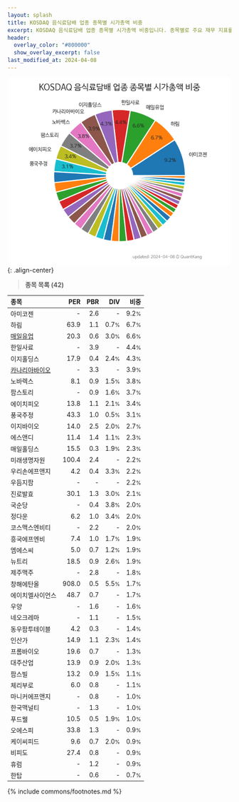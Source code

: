 ```yaml
---
layout: splash
title: KOSDAQ 음식료담배 업종 종목별 시가총액 비중
excerpt: KOSDAQ 음식료담배 업종 종목별 시가총액 비중입니다. 종목별로 주요 재무 지표를 함께 표시합니다.
header:
  overlay_color: "#800000"
  show_overlay_excerpt: false
last_modified_at: 2024-04-08
---
```



![KOSDAQ 음식료담배 업종 종목별 시가총액 비중](/stats/sector/images/kosdaq_업종_음식료담배_종목.png){: .align-center}


> **종목 목록 (42)**<a id="list"></a>

| **종목** | **PER** | **PBR** | **DIV** | **비중** |
| :------- | ------: | ------: | ------: | -------: |
| 아미코젠 | - | 2.6 | - | 9.2<small>%</small> |
| 하림 | 63.9 | 1.1 | 0.7<small>%</small> | 6.7<small>%</small> |
| [매일유업](/267980/) | 20.3 | 0.6 | 3.0<small>%</small> | 6.6<small>%</small> |
| 한일사료 | - | 3.9 | - | 4.4<small>%</small> |
| 이지홀딩스 | 17.9 | 0.4 | 2.4<small>%</small> | 4.3<small>%</small> |
| [카나리아바이오](/016790/) | - | 3.3 | - | 3.9<small>%</small> |
| 노바렉스 | 8.1 | 0.9 | 1.5<small>%</small> | 3.8<small>%</small> |
| 팜스토리 | - | 0.9 | 1.6<small>%</small> | 3.7<small>%</small> |
| 에이치피오 | 13.8 | 1.1 | 2.1<small>%</small> | 3.4<small>%</small> |
| 풍국주정 | 43.3 | 1.0 | 0.5<small>%</small> | 3.1<small>%</small> |
| 이지바이오 | 14.0 | 2.5 | 2.0<small>%</small> | 2.7<small>%</small> |
| 에스앤디 | 11.4 | 1.4 | 1.1<small>%</small> | 2.3<small>%</small> |
| 매일홀딩스 | 15.5 | 0.3 | 1.9<small>%</small> | 2.3<small>%</small> |
| 미래생명자원 | 100.4 | 2.4 | - | 2.2<small>%</small> |
| 우리손에프앤지 | 4.2 | 0.4 | 3.3<small>%</small> | 2.2<small>%</small> |
| 우듬지팜 | - | - | - | 2.2<small>%</small> |
| 진로발효 | 30.1 | 1.3 | 3.0<small>%</small> | 2.1<small>%</small> |
| 국순당 | - | 0.4 | 3.8<small>%</small> | 2.0<small>%</small> |
| 정다운 | 6.2 | 1.0 | 3.4<small>%</small> | 2.0<small>%</small> |
| 코스맥스엔비티 | - | 2.2 | - | 2.0<small>%</small> |
| 흥국에프엔비 | 7.4 | 1.0 | 1.7<small>%</small> | 1.9<small>%</small> |
| 엠에스씨 | 5.0 | 0.7 | 1.2<small>%</small> | 1.9<small>%</small> |
| 뉴트리 | 18.5 | 0.9 | 2.6<small>%</small> | 1.9<small>%</small> |
| 제주맥주 | - | 2.8 | - | 1.8<small>%</small> |
| 창해에탄올 | 908.0 | 0.5 | 5.5<small>%</small> | 1.7<small>%</small> |
| 에이치엘사이언스 | 48.7 | 0.7 | - | 1.7<small>%</small> |
| 우양 | - | 1.6 | - | 1.6<small>%</small> |
| 네오크레마 | - | 1.1 | - | 1.5<small>%</small> |
| 동우팜투테이블 | 4.2 | 0.3 | - | 1.4<small>%</small> |
| 인산가 | 14.9 | 1.1 | 2.3<small>%</small> | 1.4<small>%</small> |
| 프롬바이오 | 19.6 | 0.7 | - | 1.3<small>%</small> |
| 대주산업 | 13.9 | 0.9 | 2.0<small>%</small> | 1.3<small>%</small> |
| 팜스빌 | 13.2 | 0.9 | 1.5<small>%</small> | 1.1<small>%</small> |
| 체리부로 | 6.0 | 0.8 | - | 1.1<small>%</small> |
| 마니커에프앤지 | - | 0.8 | - | 1.0<small>%</small> |
| 한국맥널티 | - | 1.3 | - | 1.0<small>%</small> |
| 푸드웰 | 10.5 | 0.5 | 1.9<small>%</small> | 1.0<small>%</small> |
| 오에스피 | 33.8 | 1.3 | - | 0.9<small>%</small> |
| 케이씨피드 | 9.6 | 0.7 | 2.0<small>%</small> | 0.9<small>%</small> |
| 비피도 | 27.4 | 0.8 | - | 0.9<small>%</small> |
| 휴럼 | - | 1.2 | - | 0.9<small>%</small> |
| 한탑 | - | 0.6 | - | 0.7<small>%</small> |

{% include commons/footnotes.md %}
